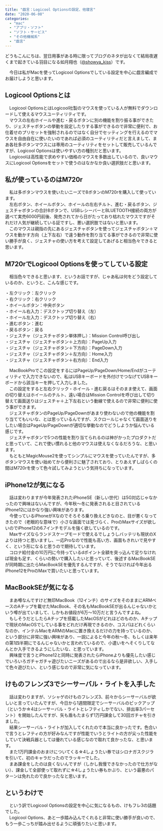 ```yaml
---
title: "戯言：Logicool Optionsの設定、他寝言"
date: "2020-06-08"
categories: 
  - "mac"
  - "アプリ・ソフト"
  - "ソフト・サービス"
  - "その他機械系"
  - "戯言"
---
```


どうもこんにちは、翌日用事がある時に限ってブログのネタが出なくて結局夜遅くまで起きている羽目になる如月翔也（[@showya\_kiss](http://twitter.com/showya_kiss)）です。  
  
　今日は私がMacを使ってLogicool Optionsでしている設定を中心に戯言編成でお届けしようと思います。  

## Logicool Optionsとは

　Logicool OptionsとはLogicool社製のマウスを使っている人が無料でダウンロードして使えるマウスユーティリティです。  
　マウスの左右ホイールや進む・戻るボタンに別の機能を割り振る事ができたり、ジェスチャボタンの挙動を設定したりする事ができるので非常に便利で、お仕着せのプリセットを強制されるのではなく自分でセッティングを行えるのでマウスを自由自在に使いたいのであれば必須のユーティリティだと言えまして、まあ各社多ボタンマウスには専用のユーティリティをセットして販売しているんですが、Logicool Optionsは使いやすい方の種別だと思います。  
　Logicoolは高性能で求めやすい価格のマウスを多数出しているので、良いマウスにLogicool Optionsをセットで使うのはなかなか良い選択肢だと思います。  

## 私が使っているのはM720r

　私は多ボタンマウスを使いたいニーズで8ボタンのM720rを購入して使っています。  
　左右ボタン、ホイールボタン、ホイールの左右チルト、進む・戻るボタン、ジェスチャボタンの合計8ボタンで、USBレシーバーとBLUETOOTH接続の両方が選べて実売6000円前後、発売されてから日がたっており枯れたマウスですがそれだけ人気が継続している証ですし、悪い選択肢ではないと思います。  
　このマウスは親指の先にあるジェスチャボタンを使ってジェスチャボタン＋マウスを動かす方向（上下左右）で違う動作を割り当てる事ができるので非常に使い勝手が良く、ジェスチャの使い方を考えて設定してあげると相当色々できると思います。  

## M720rでLogicool Optionsを使ってしている設定

　相当色々できると思います、というお話ですが、じゃあ私は何をどう設定しているのか、というと、こんな感じです。  
  
・左クリック：左クリック  
・右クリック：右クリック  
・ホイールボタン：中央ボタン  
・ホイール右入力：デスクトップ切り替え（左）  
・ホイール左入力：デスクトップ切り替え（右）  
・進むボタン：進む  
・戻るボタン：戻る  
・ジェスチャ（ジェスチャボタン単体押し）：Mission Control呼び出し  
・ジェスチャ（ジェスチャボタン＋上方向）：PageUp入力  
・ジェスチャ（ジェスチャボタン＋下方向）：PageDown入力  
・ジェスチャ（ジェスチャボタン＋左方向）：Home入力  
・ジェスチャ（ジェスチャボタン＋右方向）：End入力  
  
　MacBookProでこの設定をするにはPageUp/PageDown/Home/Endがユーティリティで入力できないので、私はUSBキーボードを外付けでつなげてUSBキーボードから該当キーを押して入力しました。  
　この設定をすると左右クリック・ホイール・進む戻るはそのまま使えて、画面の切り替えはホイールのチルト、遠い場合はMission Controlを呼び出して切り替えて画面送りはジェスチャ＋上下左右という動線で使えるので非常に便利に使う事ができます。  
　ジェスチャボタンのPageUp/PageDownがあまり使わないので他の機能を割り当ててもいいな、とは思っているんですが、スクロールじゃなくて画面送りをしたい場合はPageUp/PageDownが適切な挙動なのでどうしようか悩んでいる感じです。  
　ジェスチャボタンで5つの性能を割り当てられるのは神がかったプロダクトだと思っていて、これで使い慣れると他のマウスは使えなくなるだろうな、と思います。  
　もともとMagicMouse2を使ってシンプルにマウスを使っていたんですが、多ボタンマウスを使い始めてから便利さに魅了されており、とりあえずしばらくの間はM720rを使って色々試してみようという気持ちになっています。  

## iPhone12が気になる

　話は変わりますが今年発表されたiPhoneSE（新しい世代）は5G対応じゃなかったので興味はないんですが、今年秋〜冬に発表されると目されているiPhone12にはかなり強い興味があります。  
　今使っているiPhoneがXなのでそろそろ乗り換えどきなのと、目が悪くなってきたので（老眼的な意味で）小さな画面では見づらく、ProのMaxサイズが欲しいのでiPhone12の6.7インチモデルを強く欲しているのです。  
　Maxサイズならランドスケープモードで使えるでしょうしバッテリも現状のXよりは持つと思いますし、一応Proなので性能も高い方、画面もきれいで見やすく、という形になると思うので期待しています。  
　コロナ給付金の10万円に今持っているdポイント全額を突っ込んで足りなければ現金も足す、くらいの勢いで購入したいと思っていて、後述するMacBookSEが同時期に出たらMacBookSEを優先するんですが、そうでなければ今年出るiPhone12をProのMaxで買いたいと思っています。  

## MacBookSEが気になる

　まあ噂なんですけど無印MacBook（12インチ）のサイズをそのままにARMベースのAチップを載せたMacBook、その名もMacBookSEが出るんじゃないかという噂が出ていまして、しかもお値段が6万〜10万だと言うんですよね。  
　もしそうだとしたらAチップを搭載したMacOSがどれほどのものか、Aチップで現状のMacOSでしている事をどれだけ再現できるのか、コスパはどれくらいなのか、インテルMacをARMのMacに置き換えるだけの力を持っているのか、という部分に非常に強い興味があり、一説によると今年の秋〜冬、もしくは来年の第1四半期にでるんじゃないかと言われているので、小遣いをへそくりしてなんとか入手できるようにしたいな、と思っています。  
　興味度で言うとiPhone12と同時に発表されたらiPhoneよりも優先したい感じでいろいろガチャガチャ遊びたいニーズがあるので出るなら是非欲しい、入手して色々遊びたい、という感じなので非常に気になっています。  

## けものフレンズ3でシーサーバル・ライトを入手した

　話は変わりますが、ソシャゲのけものフレンズ3、前々からシーサーバルが欲しいと言っていたんですが、今日から1週間限定でシーサーバルのピックアップ（というか☆4はシーサーバル・ライトとレフティしかでない、排出率3パーセント）を開始したんですが、矢も盾もたまらず1万円課金して30回ガチャを引きました。  
　結果シーサーバル・ライトが加入してくれたので本当に良かったです。色合いで言うとレフティの方が好みなんですが性能でいうとライトの方が尖った性能をしていて決戦兵器としては優れている感じなので取れて良かったな、と思います。  
　また1万円課金のおまけについてくる☆4しょうたい券ではシロナガスクジラを引いて、初のキャラだったのでラッキーでした。  
　まあ課金をしたのは良くないんですが（しかし我慢できなかったので仕方がない）、課金して全部使って取れずに☆4しょうたい券もかぶり、という最悪のパターンは免れたので良かったなと思います。  

## というわけで

　という訳でLogicool Optionsの設定を中心に気になるもの、けもフレ3の話題でした。  
　Logicool Options、あと一歩踏み込んでくれると非常に使い勝手が良いので、もう一歩こっちが踏み出せるように頑張りたいと思います。
